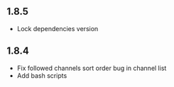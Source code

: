 ## 1.8.5

- Lock dependencies version

## 1.8.4

- Fix followed channels sort order bug in channel list
- Add bash scripts